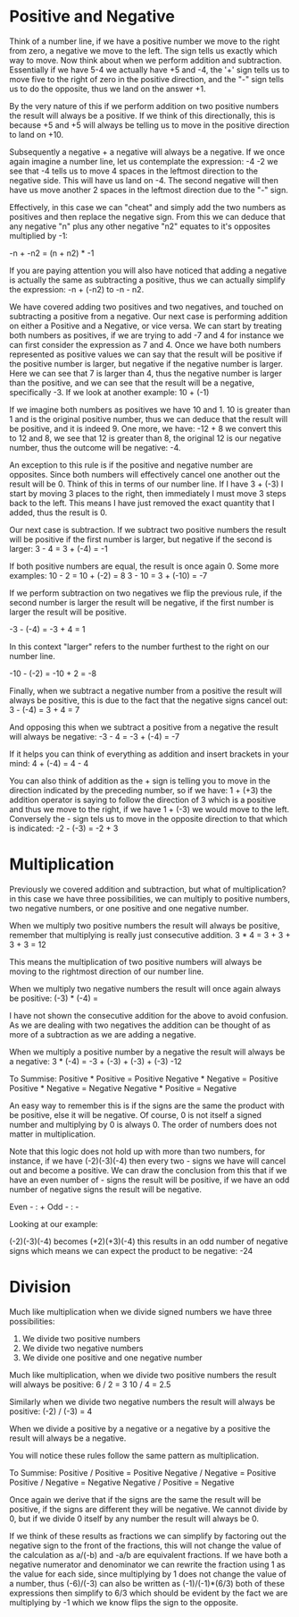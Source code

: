 # Positive and Negative

Think of a number line, if we have a positive number we move to the right from zero, a negative we move to the left. The sign tells us exactly which way to move. Now think about when we perform addition and subtraction. Essentially if we have 5-4 we actually have +5 and -4, the '+' sign tells us to move five to the right of zero in the positive direction, and the "-" sign tells us to do the opposite, thus we land on the answer +1.

By the very nature of this if we perform addition on two positive numbers the result will always be a positive. If we think of this directionally, this is because +5 and +5 will always be telling us to move in the positive direction to land on +10.

Subsequently a negative + a negative will always be a negative. If we once again imagine a number line, let us contemplate the expression: -4 -2 we see that -4 tells us to move 4 spaces in the leftmost direction to the negative side. This will have us land on -4. The second negative will then have us move another 2 spaces in the leftmost direction due to the "-" sign.

Effectively, in this case we can "cheat" and simply add the two numbers as positives and then replace the negative sign. From this we can deduce that any negative "n" plus any other negative "n2" equates to it's opposites multiplied by -1:

-n + -n2 = (n + n2) * -1

If you are paying attention you will also have noticed that adding a negative is actually the same as subtracting a positive, thus we can actually simplify the expression: -n + (-n2)
to -n - n2.

We have covered adding two positives and two negatives, and touched on subtracting a positive from a negative. Our next case is performing addition on either a Positive and a Negative, or vice versa. We can start by treating both numbers as positives, if we are trying to add -7 and 4 for instance we can first consider the expression as 7 and 4. Once we have both numbers represented as positive values we can say that the result will be positive if the positive number is larger, but negative if the negative number is larger. Here we can see that 7 is larger than 4, thus the negative number is larger than the positive, and we can see that the result will be a negative, specifically -3. If we look at another example: 10 + (-1)

If we imagine both numbers as positives we have 10 and 1. 10 is greater than 1 and is the original positive number, thus we can deduce that the result will be positive, and it is indeed 9. One more, we have: -12 + 8 we convert this to 12 and 8, we see that 12 is greater than 8, the original 12 is our negative number, thus the outcome will be negative: -4.

An exception to this rule is if the positive and negative number are opposites. Since both numbers will effectively cancel one another out the result will be 0. Think of this in terms of our number line. If I have 3 + (-3) I start by moving 3 places to the right, then immediately I must move 3 steps back to the left. This means I have just removed the exact quantity that I added, thus the result is 0.

Our next case is subtraction. If we subtract two positive numbers the result will be positive if the first number is larger, but negative if the second is larger: 3 - 4 = 3 + (-4) = -1

If both positive numbers are equal, the result is once again 0.
Some more examples:
  10 - 2 = 10 + (-2) = 8
	3 - 10 = 3 + (-10) = -7

If we perform subtraction on two negatives we flip the previous rule, if the second number is larger the result will be negative, if the first number is larger the result will be positive.

-3 - (-4) = -3 + 4 = 1

In this context "larger" refers to the number furthest to the right on our number line.

-10 - (-2) = -10 + 2 = -8


Finally, when we subtract a negative number from a positive the result will always be positive, this is due to the fact that the negative signs cancel out: 3 - (-4) = 3 + 4 = 7

And opposing this when we subtract a positive from a negative the result will always be negative: -3 - 4 = -3 + (-4) = -7


If it helps you can think of everything as addition and insert brackets in your mind: 4 + (-4) = 4 - 4

You can also think of addition as the + sign is telling you to move in the direction indicated by the preceding number, so if we have: 1 + (+3) the addition operator is saying to follow the direction of 3 which is a positive and thus we move to the right, if we have 1 + (-3) we would move to the left. Conversely the - sign tels us to move in the opposite direction to that which is indicated: -2 - (-3) = -2 + 3

# Multiplication

Previously we covered addition and subtraction, but what of multiplication? in this case we have three possibilities, we can multiply to positive numbers, two negative numbers, or one positive and one negative number.

When we multiply two positive numbers the result will always be positive, remember that multiplying is really just consecutive addition.
3 * 4 = 3 + 3 + 3 + 3 = 12

This means the multiplication of two positive numbers will always be moving to the rightmost direction of our number line.

When we multiply two negative numbers the result will once again always be positive:
(-3) * (-4) =

I have not shown the consecutive addition for the above to avoid confusion. As we are dealing with two negatives the addition can be thought of as more of a subtraction as we are adding a negative.

When we multiply a positive number by a negative the result will always be a negative: 3 * (-4) = -3 + (-3) + (-3) + (-3) -12


To Summise:
	Positive * Positive = Positive
	Negative * Negative = Positive
	Positive * Negative = Negative
	Negative * Positive = Negative

An easy way to remember this is if the signs are the same the product with be positive, else it will be negative. Of course, 0 is not itself a signed number and multiplying by 0 is always 0. The order of numbers does not matter in multiplication.

Note that this logic does not hold up with more than two numbers, for instance, if we have (-2)(-3)(-4) then every two - signs we have will cancel out and become a positive. We can draw the conclusion from this that if we have an even number of - signs the result will be positive, if we have an odd number of negative signs the result will be negative.

Even  - : +
Odd   - : -

Looking at our example:

(-2)(-3)(-4) becomes (+2)(+3)(-4) this results in an odd number of negative signs which means we can expect the product to be negative: -24

# Division

Much like multiplication when we divide signed numbers we have three possibilities:

   1. We divide two positive numbers
   2. We divide two negative numbers
   3. We divide one positive and one negative number

Much like multiplication, when we divide two positive numbers the result will always be positive:
    6 / 2 = 3
		10 / 4 = 2.5

Similarly when we divide two negative numbers the result will always be positive:
   (-2) / (-3) = 4

When we divide a positive by a negative or a negative by a positive the result will always be a negative.

You will notice these rules follow the same pattern as multiplication.

To Summise:
	Positive / Positive = Positive
	Negative / Negative = Positive
	Positive / Negative = Negative
	Negative / Positive = Negative

Once again we derive that if the signs are the same the result will be positive, if the signs are different they will be negative. We cannot divide by 0, but if we divide 0 itself by any number the result will always be 0.

If we think of these results as fractions we can simplify by factoring out the negative sign to the front of the fractions, this will not change the value of the calculation as a/(-b) and -a/b are equivalent fractions. If we have both a negative numerator and denominator we can rewrite the fraction using 1 as the value for each side, since multiplying by 1 does not change the value of a number, thus (-6)/(-3) can also be written as (-1)/(-1)*(6/3) both of these expressions then simplify to 6/3 which should be evident by the fact we are multiplying by -1 which we know flips the sign to the opposite.